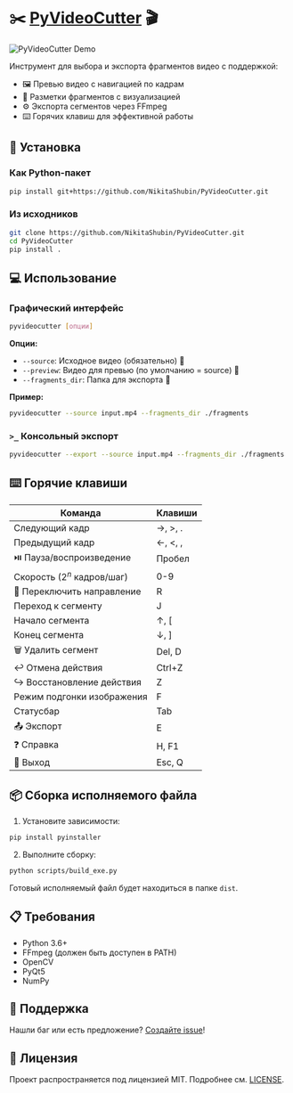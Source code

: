 # ✂️ [PyVideoCutter](https://github.com/NikitaShubin/PyVideoCutter) 🎬

![PyVideoCutter Demo](demo.gif)

Инструмент для выбора и экспорта фрагментов видео с поддержкой:
- 🖼️ Превью видео с навигацией по кадрам
- 📝 Разметки фрагментов с визуализацией
- ⚙️ Экспорта сегментов через FFmpeg
- ⌨️ Горячих клавиш для эффективной работы

## 🚀 Установка

### Как Python-пакет
```bash
pip install git+https://github.com/NikitaShubin/PyVideoCutter.git
```

### Из исходников
```bash
git clone https://github.com/NikitaShubin/PyVideoCutter.git
cd PyVideoCutter
pip install .
```

## 💻 Использование

### Графический интерфейс
```bash
pyvideocutter [опции]
```

**Опции:**
- `--source`: Исходное видео (обязательно) 📁
- `--preview`: Видео для превью (по умолчанию = source) 👀
- `--fragments_dir`: Папка для экспорта 💾

**Пример:**
```bash
pyvideocutter --source input.mp4 --fragments_dir ./fragments
```

### `>_` Консольный экспорт
```bash
pyvideocutter --export --source input.mp4 --fragments_dir ./fragments
```

## ⌨️ Горячие клавиши
| Команда | Клавиши |
|---------|---------|
| Следующий кадр | →, >, . |
| Предыдущий кадр | ←, <, , |
| ⏯️ Пауза/воспроизведение | Пробел |
| Скорость ($2^n$ кадров/шаг) | 0-9 |
| 🔁 Переключить направление | R |
| Переход к сегменту | J |
| Начало сегмента | ↑, [ |
| Конец сегмента | ↓, ] |
| 🗑️ Удалить сегмент | Del, D |
| ↩️ Отмена действия | Ctrl+Z |
| ↪️ Восстановление действия | Z |
| Режим подгонки изображения | F |
| Статусбар | Tab |
| 📤 Экспорт | E |
| ❓ Справка | H, F1 |
| 🚪 Выход | Esc, Q |

## 📦 Сборка исполняемого файла

1. Установите зависимости:
```bash
pip install pyinstaller
```

2. Выполните сборку:
```bash
python scripts/build_exe.py
```

Готовый исполняемый файл будет находиться в папке `dist`.

## 📋 Требования
- Python 3.6+
- FFmpeg (должен быть доступен в PATH)
- OpenCV
- PyQt5
- NumPy

## 👥 Поддержка
Нашли баг или есть предложение? [Создайте issue](https://github.com/NikitaShubin/PyVideoCutter/issues)!

## 📄 Лицензия
Проект распространяется под лицензией MIT. Подробнее см. [LICENSE](https://github.com/NikitaShubin/PyVideoCutter/blob/main/LICENSE).
